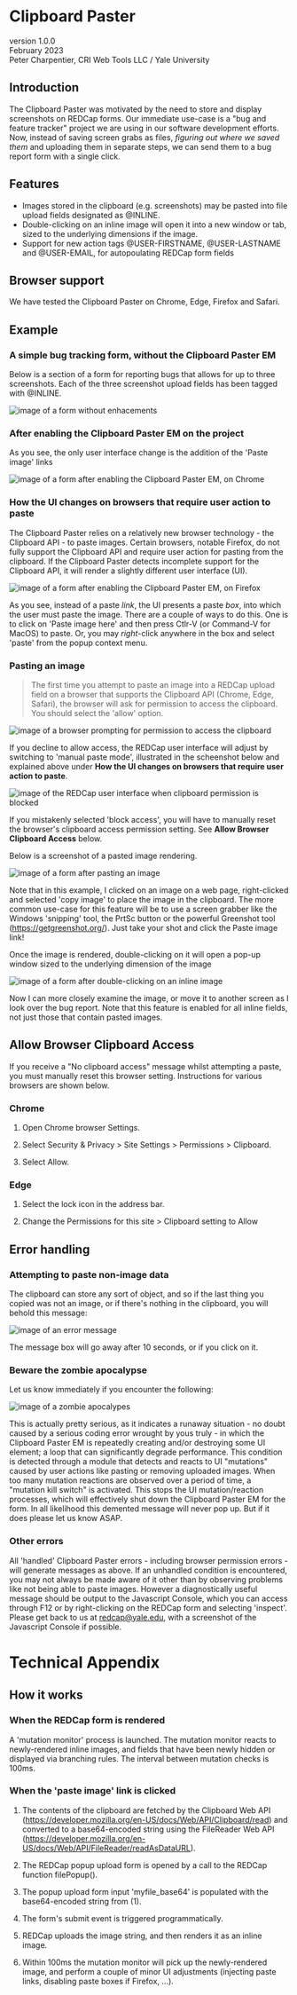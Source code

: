 # Clipboard Paster
version 1.0.0  
February 2023  
Peter Charpentier, CRI Web Tools LLC / Yale University

## Introduction
The Clipboard Paster was motivated by the need to store and display screenshots on REDCap forms. Our immediate use-case is a "bug and feature tracker" project we are using in our software development efforts. Now, instead of saving screen grabs as files, *figuring out where we saved them* and uploading them in separate steps, we can send them to a bug report form with a single click.

## Features
- Images stored in the clipboard (e.g. screenshots) may be pasted into file upload fields designated as @INLINE.
- Double-clicking on an inline image will open it into a new window or tab, sized to the underlying dimensions if the image.
- Support for new action tags @USER-FIRSTNAME, @USER-LASTNAME and @USER-EMAIL, for autopoulating REDCap form fields

## Browser support
We have tested the Clipboard Paster on Chrome, Edge, Firefox and Safari. 

## Example 

### A simple bug tracking form, without the Clipboard Paster EM

Below is a section of a form for reporting bugs that allows for up to three screenshots. Each of the three screenshot upload fields has been tagged with @INLINE.

![image of a form without enhacements](images/example0.png)

### After enabling the Clipboard Paster EM on the project

As you see, the only user interface change is the addition of the 'Paste image' links

![image of a form after enabling the Clipboard Paster EM, on Chrome](images/example1.png)

### How the UI changes on browsers that require user action to paste
The Clipboard Paster relies on a relatively new browser technology - the Clipboard API - to paste images. Certain browsers, notable Firefox, do not fully support the Clipboard API and require user action for pasting from the clipboard. If the Clipboard Paster detects incomplete support for the Clipboard API, it will render a slightly different user interface (UI).

![image of a form after enabling the Clipboard Paster EM, on Firefox](images/example1a.png)

As you see, instead of a paste *link*, the UI presents a paste *box*, into which the user must paste the image. There are a couple of ways to do this. One is to click on 'Paste image here' and then press Ctlr-V (or Command-V for MacOS) to paste. Or, you may *right*-click anywhere in the box and select 'paste' from the popup context menu.

### Pasting an image

> The first time you attempt to paste an image into a REDCap upload field on a browser that supports the Clipboard API (Chrome, Edge, Safari), the browser will ask for permission to access the clipboard. You should select the 'allow' option. 

![image of a browser prompting for permission to access the clipboard](images/clipboard_perm_prompt.png)

If you decline to allow access, the REDCap user interface will adjust by switching to 'manual paste mode', illustrated in the scheenshot below and explained above under **How the UI changes on browsers that require user action to paste**.

![image of the REDCap user interface when clipboard permission is blocked](images/clipboard_perm_blocked.png)

If you mistakenly selected 'block access', you will have to manually reset the browser's clipboard access permission setting. See **Allow Browser Clipboard Access** below.

Below is a screenshot of a pasted image rendering. 

![image of a form after pasting an image](images/example2.png)

Note that in this example, I clicked on an image on a web page, right-clicked and selected 'copy image' to place the image in the clipboard. The more common use-case for this feature will be to use a screen grabber like the Windows 'snipping' tool, the PrtSc button or the powerful Greenshot tool (https://getgreenshot.org/). Just take your shot and click the Paste image link!

Once the image is rendered, double-clicking on it will open a pop-up window sized to the underlying dimension of the image 

![image of a form after double-clicking on an inline image](images/example3.png)

Now I can more closely examine the image, or move it to another screen as I look over the bug report. Note that this feature is enabled for all inline fields, not just those that contain pasted images.

## Allow Browser Clipboard Access

If you receive a "No clipboard access" message whilst attempting a paste, you must manually reset this browser setting. Instructions for various browsers are shown below.

### Chrome

1. Open Chrome browser Settings.

2. Select Security & Privacy > Site Settings > Permissions > Clipboard.

3. Select Allow. 

### Edge

1. Select the lock icon in the address bar.

2. Change the Permissions for this site > Clipboard setting to Allow

## Error handling

### Attempting to paste non-image data

The clipboard can store any sort of object, and so if the last thing you copied was not an image, or if there's nothing in the clipboard, you will behold this message:

![image of an error message](images/example6.png)

The message box will go away after 10 seconds, or if you click on it.

### Beware the zombie apocalypse
Let us know immediately if you encounter the following:

![image of a zombie apocalypes](images/zombie.png)

This is actually pretty serious, as it indicates a runaway situation - no doubt caused by a serious coding error wrought by yous truly - in which the Clipboard Paster EM is repeatedly creating and/or destroying some UI element; a loop that can significantly degrade performance. This condition is detected through a module that detects and reacts to UI "mutations" caused by user actions like pasting or removing uploaded images. When too many mutation reactions are observed over a period of time, a "mutation kill switch" is activated. This stops the UI mutation/reaction processes, which will effectively shut down the Clipboard Paster EM for the form. In all likelihood this demented message will never pop up. But if it does please let us know ASAP.

### Other errors ###

All 'handled' Clipboard Paster errors - including browser permission errors - will generate messages as above. If an unhandled condition is encountered, you may not always be made aware of it other than by observing problems like not being able to paste images. However a diagnostically useful message should be output to the Javascript Console, which you can access through F12 or by right-clicking on the REDCap form and selecting 'inspect'. Please get back to us at redcap@yale.edu, with a screenshot of the Javascript Console if possible.

# Technical Appendix 

## How it works

### When the REDCap form is rendered ##

A 'mutation monitor' process is launched. The mutation monitor reacts to newly-rendered inline images, and fields that have been newly hidden or displayed via branching rules. The interval between mutation checks is 100ms.

### When the 'paste image' link is clicked ##

1. The contents of the clipboard are fetched by the Clipboard Web API (https://developer.mozilla.org/en-US/docs/Web/API/Clipboard/read) and converted to a base64-encoded string using the FileReader Web API (https://developer.mozilla.org/en-US/docs/Web/API/FileReader/readAsDataURL).

2. The REDCap popup upload form is opened by a call to the REDCap function filePopup().

3. The popup upload form input 'myfile_base64' is populated with the base64-encoded string from (1).

4. The form's submit event is triggered programmatically.

5. REDCap uploads the image string, and then renders it as an inline image.

6. Within 100ms the mutation monitor will pick up the newly-rendered image, and perform a couple of minor UI adjustments (injecting paste links, disabling paste boxes if Firefox, ...).


















